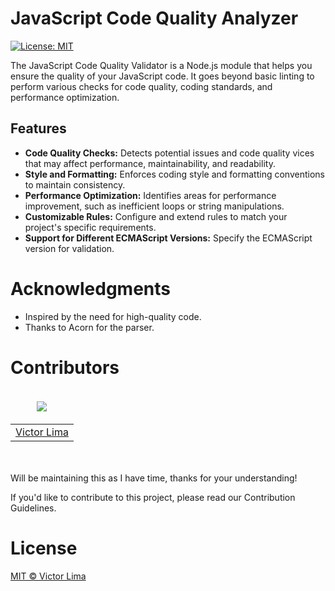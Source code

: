 # JavaScript Code Quality Analyzer

[![License: MIT](https://img.shields.io/badge/License-MIT-yellow.svg)](https://opensource.org/licenses/MIT)

The JavaScript Code Quality Validator is a Node.js module that helps you ensure the quality of your JavaScript code. It goes beyond basic linting to perform various checks for code quality, coding standards, and performance optimization.

## Features

- **Code Quality Checks:** Detects potential issues and code quality vices that may affect performance, maintainability, and readability.
- **Style and Formatting:** Enforces coding style and formatting conventions to maintain consistency.
- **Performance Optimization:** Identifies areas for performance improvement, such as inefficient loops or string manipulations.
- **Customizable Rules:** Configure and extend rules to match your project's specific requirements.
- **Support for Different ECMAScript Versions:** Specify the ECMAScript version for validation.

# Acknowledgments

- Inspired by the need for high-quality code.
- Thanks to Acorn for the parser.

# Contributors
<table>
  <thead>
    <tr>
      <td valign="bottom"><p align="center">
  <a href="https://github.com/victorlim4">
    <img src="https://github.com/victorlim4.png?size=100" align="center" />
  </a>
</p></td>
    </tr>
  </thead>

  <tbody>
    <td><a href="https://github.com/victorlim4">Victor Lima</a></td>
  </tbody>
</table>
<br><br>
Will be maintaining this as I have time, thanks for your understanding!

If you'd like to contribute to this project, please read our Contribution Guidelines.

# License
[MIT © Victor Lima](https://github.com/victorlim4/victory-theme/blob/main/LICENSE)
